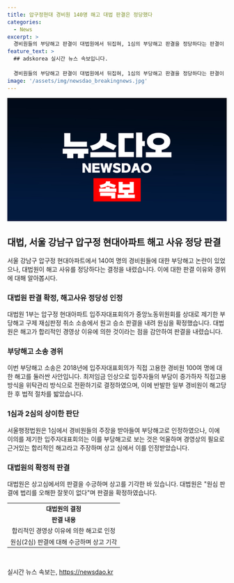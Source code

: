 ```yaml
---
title: 압구정현대 경비원 140명 해고 대법 판결은 정당했다
categories:
  - News
excerpt: >
  경비원들의 부당해고 판결이 대법원에서 뒤집혀, 1심의 부당해고 판결을 정당하다는 판결이 나왔다. 압구정 현대아파트의 입주자대표회의는 최저임금 인상으로 고용 방식을 변경하면서 100여 명의 경비원들을 해고했고, 이에 대한 소송이 벌어졌다. 1심은 경비원들의 손을 들어주었지만, 2심에서는 경영상 이유에 의한 해고로 판결이 뒤집혔다. 대법원도 이를 수긍하며 상고를 기각했다.
feature_text: >
  ## adskorea 실시간 뉴스 속보입니다.

  경비원들의 부당해고 판결이 대법원에서 뒤집혀, 1심의 부당해고 판결을 정당하다는 판결이 나왔다. 압구정 현대아파트의 입주자대표회의는 최저임금 인상으로 고용 방식을 변경하면서 100여 명의 경비원들을 해고했고, 이에 대한 소송이 벌어졌다. 1심은 경비원들의 손을 들어주었지만, 2심에서는 경영상 이유에 의한 해고로 판결이 뒤집혔다. 대법원도 이를 수긍하며 상고를 기각했다.
image: '/assets/img/newsdao_breakingnews.jpg'
---
```


<p><img src="/assets/img/newsdao_breakingnews.jpg" alt="adskorea 속보" /></p>

<h2 data-ke-size="size26">대법, 서울 강남구 압구정 현대아파트 해고 사유 정당 판결</h2>

<p data-ke-size="size16">서울 강남구 압구정 현대아파트에서 140여 명의 경비원들에 대한 부당해고 논란이 있었으나, 대법원이 해고 사유를 정당하다는 결정을 내렸습니다. 이에 대한 판결 이유와 경위에 대해 알아봅시다.</p>

<h3 data-ke-size="size24">대법원 판결 확정, 해고사유 정당성 인정</h3>

<p data-ke-size="size16">대법원 1부는 압구정 현대아파트 입주자대표회의가 중앙노동위원회를 상대로 제기한 부당해고 구제 재심판정 취소 소송에서 원고 승소 판결을 내려 원심을 확정했습니다. 대법원은 해고가 합리적인 경영상 이유에 의한 것이라는 점을 감안하여 판결을 내렸습니다.</p>

<h3 data-ke-size="size24">부당해고 소송 경위</h3>

<p data-ke-size="size16">이번 부당해고 소송은 2018년에 입주자대표회의가 직접 고용한 경비원 100여 명에 대한 해고를 둘러싼 사안입니다. 최저임금 인상으로 입주자들의 부담이 증가하자 직접고용 방식을 위탁관리 방식으로 전환하기로 결정하였으며, 이에 반발한 일부 경비원이 해고당한 후 법적 절차를 밟았습니다.</p>

<h3 data-ke-size="size24">1심과 2심의 상이한 판단</h3>

<p data-ke-size="size16">서울행정법원은 1심에서 경비원들의 주장을 받아들여 부당해고로 인정하였으나, 이에 이의를 제기한 입주자대표회의는 이를 부당해고로 보는 것은 억울하며 경영상의 필요로 근거있는 합리적인 해고라고 주장하며 상고 심에서 이를 인정받았습니다.</p>

<h3 data-ke-size="size24">대법원의 확정적 판결</h3>

<p data-ke-size="size16">대법원은 상고심에서의 판결을 수긍하며 상고를 기각한 바 있습니다. 대법원은 "원심 판결에 법리를 오해한 잘못이 없다"며 판결을 확정하였습니다.</p>

<table>
  <tr>
    <td style="text-align: center; height: 17px;"><b>대법원의 결정</b></td>
  </tr>
  <tr>
    <td style="text-align: center; height: 17px;"><b>판결 내용</b></td>
  </tr>
  <tr>
    <td style="text-align: center; height: 17px;">합리적인 경영상 이유에 의한 해고로 인정</td>
  </tr>
  <tr>
    <td style="text-align: center; height: 17px;">원심(2심) 판결에 대해 수긍하며 상고 기각</td>
  </tr>
</table>

<p data-ke-size="size16">&nbsp;</p>
실시간 뉴스 속보는, <a href="https://newsdao.kr" rel="dofollow">https://newsdao.kr</a>


